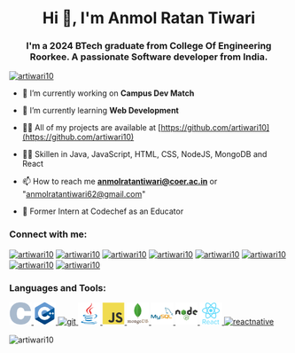 <h1 align="center">Hi 👋, I'm Anmol Ratan Tiwari</h1>
<h3 align="center">I'm a 2024 BTech graduate from College Of Engineering Roorkee. A passionate Software developer from India.</h3>

<p align="left"> <a href="https://github.com/ryo-ma/github-profile-trophy"><img src="https://github-profile-trophy.vercel.app/?username=artiwari10" alt="artiwari10" /></a> </p>

- 🔭 I’m currently working on **Campus Dev Match**

- 🌱 I’m currently learning **Web Development**

- 👨‍💻 All of my projects are available at [https://github.com/artiwari10](https://github.com/artiwari10)
- 👨‍💻 Skillen in Java, JavaScript, HTML, CSS, NodeJS, MongoDB and React
- 📫 How to reach me **anmolratantiwari@coer.ac.in** or "anmolratantiwari62@gmail.com"

- 📄 Former Intern at Codechef as an Educator
<h3 align="left">Connect with me:</h3>
<p align="left">
<a href="https://linkedin.com/in/artiwari10" target="blank"><img align="center" src="https://raw.githubusercontent.com/rahuldkjain/github-profile-readme-generator/master/src/images/icons/Social/linked-in-alt.svg" alt="artiwari10" height="30" width="40" /></a>
<a href="https://instagram.com/artiwari10" target="blank"><img align="center" src="https://raw.githubusercontent.com/rahuldkjain/github-profile-readme-generator/master/src/images/icons/Social/instagram.svg" alt="artiwari10" height="30" width="40" /></a>
<a href="https://www.codechef.com/users/artiwari10" target="blank"><img align="center" src="https://cdn.jsdelivr.net/npm/simple-icons@3.1.0/icons/codechef.svg" alt="artiwari10" height="30" width="40" /></a>
<a href="https://www.hackerrank.com/artiwari10" target="blank"><img align="center" src="https://raw.githubusercontent.com/rahuldkjain/github-profile-readme-generator/master/src/images/icons/Social/hackerrank.svg" alt="artiwari10" height="30" width="40" /></a>
<a href="https://codeforces.com/profile/artiwari10" target="blank"><img align="center" src="https://raw.githubusercontent.com/rahuldkjain/github-profile-readme-generator/master/src/images/icons/Social/codeforces.svg" alt="artiwari10" height="30" width="40" /></a>
<a href="https://www.leetcode.com/artiwari10" target="blank"><img align="center" src="https://raw.githubusercontent.com/rahuldkjain/github-profile-readme-generator/master/src/images/icons/Social/leet-code.svg" alt="artiwari10" height="30" width="40" /></a>
<a href="https://www.hackerearth.com/artiwari10" target="blank"><img align="center" src="https://raw.githubusercontent.com/rahuldkjain/github-profile-readme-generator/master/src/images/icons/Social/hackerearth.svg" alt="artiwari10" height="30" width="40" /></a>
<a href="https://auth.geeksforgeeks.org/user/artiwari10" target="blank"><img align="center" src="https://raw.githubusercontent.com/rahuldkjain/github-profile-readme-generator/master/src/images/icons/Social/geeks-for-geeks.svg" alt="artiwari10" height="30" width="40" /></a>
</p>

<h3 align="left">Languages and Tools:</h3>
<p align="left"> <a href="https://www.cprogramming.com/" target="_blank" rel="noreferrer"> <img src="https://raw.githubusercontent.com/devicons/devicon/master/icons/c/c-original.svg" alt="c" width="40" height="40"/> </a> <a href="https://www.w3schools.com/cpp/" target="_blank" rel="noreferrer"> <img src="https://raw.githubusercontent.com/devicons/devicon/master/icons/cplusplus/cplusplus-original.svg" alt="cplusplus" width="40" height="40"/> </a> <a href="https://git-scm.com/" target="_blank" rel="noreferrer"> <img src="https://www.vectorlogo.zone/logos/git-scm/git-scm-icon.svg" alt="git" width="40" height="40"/> </a> <a href="https://www.java.com" target="_blank" rel="noreferrer"> <img src="https://raw.githubusercontent.com/devicons/devicon/master/icons/java/java-original.svg" alt="java" width="40" height="40"/> </a> <a href="https://developer.mozilla.org/en-US/docs/Web/JavaScript" target="_blank" rel="noreferrer"> <img src="https://raw.githubusercontent.com/devicons/devicon/master/icons/javascript/javascript-original.svg" alt="javascript" width="40" height="40"/> </a> <a href="https://www.mongodb.com/" target="_blank" rel="noreferrer"> <img src="https://raw.githubusercontent.com/devicons/devicon/master/icons/mongodb/mongodb-original-wordmark.svg" alt="mongodb" width="40" height="40"/> </a> <a href="https://www.mysql.com/" target="_blank" rel="noreferrer"> <img src="https://raw.githubusercontent.com/devicons/devicon/master/icons/mysql/mysql-original-wordmark.svg" alt="mysql" width="40" height="40"/> </a> <a href="https://nodejs.org" target="_blank" rel="noreferrer"> <img src="https://raw.githubusercontent.com/devicons/devicon/master/icons/nodejs/nodejs-original-wordmark.svg" alt="nodejs" width="40" height="40"/> </a> <a href="https://reactjs.org/" target="_blank" rel="noreferrer"> <img src="https://raw.githubusercontent.com/devicons/devicon/master/icons/react/react-original-wordmark.svg" alt="react" width="40" height="40"/> </a> <a href="https://reactnative.dev/" target="_blank" rel="noreferrer"> <img src="https://reactnative.dev/img/header_logo.svg" alt="reactnative" width="40" height="40"/> </a> </p>

<p><img align="center" src="https://github-readme-streak-stats.herokuapp.com/?user=artiwari10&" alt="artiwari10" /></p>
